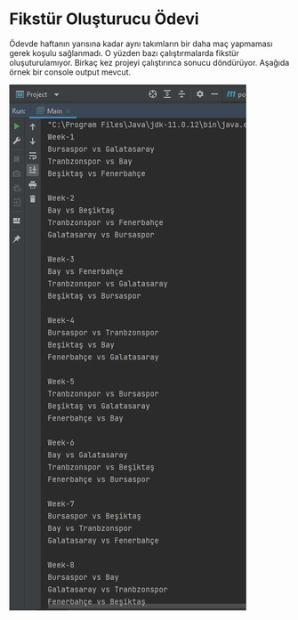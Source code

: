 # Fikstür Oluşturucu Ödevi

Ödevde haftanın yarısına kadar aynı takımların bir daha maç yapmaması gerek koşulu sağlanmadı. O yüzden bazı çalıştırmalarda fikstür oluşuturulamıyor. Birkaç kez projeyi çalıştırınca sonucu döndürüyor. Aşağıda örnek bir console output mevcut.

<img src="img/resim.jpeg"></img>